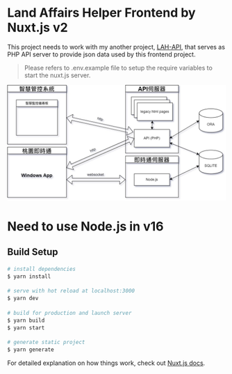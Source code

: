 # Land Affairs Helper Frontend by Nuxt.js v2

This project needs to work with my another project, [LAH-API](https://github.com/pyliu/LAH-API), that serves as PHP API server to provide json data used by this frontend project.
> Please refers to .env.example file to setup the require variables to start the nuxt.js server.

![系統區塊圖](system_block.jpg)

# Need to use Node.js in v16

## Build Setup

```bash
# install dependencies
$ yarn install

# serve with hot reload at localhost:3000
$ yarn dev

# build for production and launch server
$ yarn build
$ yarn start

# generate static project
$ yarn generate
```

For detailed explanation on how things work, check out [Nuxt.js docs](https://nuxtjs.org).
